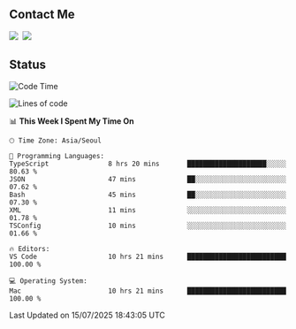 ## Contact Me
<a href="https://instagram.com/_hongrok"><img src="https://img.shields.io/badge/Instagram-E4405F?style=for-the-badge&logo=Instagram&logoColor=white"/></a>&nbsp;
<img src="https://img.shields.io/badge/HongRok @hlog2e-5865F2?style=for-the-badge&logo=Discord&logoColor=white"/>&nbsp;

## Status

<!--START_SECTION:waka-->
![Code Time](http://img.shields.io/badge/Code%20Time-985%20hrs%2011%20mins-blue)

![Lines of code](https://img.shields.io/badge/From%20Hello%20World%20I%27ve%20Written-716.9%20thousand%20lines%20of%20code-blue)

📊 **This Week I Spent My Time On** 

```text
🕑︎ Time Zone: Asia/Seoul

💬 Programming Languages: 
TypeScript               8 hrs 20 mins       ████████████████████░░░░░   80.63 % 
JSON                     47 mins             ██░░░░░░░░░░░░░░░░░░░░░░░   07.62 % 
Bash                     45 mins             ██░░░░░░░░░░░░░░░░░░░░░░░   07.30 % 
XML                      11 mins             ░░░░░░░░░░░░░░░░░░░░░░░░░   01.78 % 
TSConfig                 10 mins             ░░░░░░░░░░░░░░░░░░░░░░░░░   01.66 % 

🔥 Editors: 
VS Code                  10 hrs 21 mins      █████████████████████████   100.00 % 

💻 Operating System: 
Mac                      10 hrs 21 mins      █████████████████████████   100.00 % 
```


 Last Updated on 15/07/2025 18:43:05 UTC
<!--END_SECTION:waka-->
